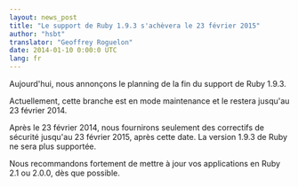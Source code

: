 ```yaml
---
layout: news_post
title: "Le support de Ruby 1.9.3 s'achèvera le 23 février 2015"
author: "hsbt"
translator: "Geoffrey Roguelon"
date: 2014-01-10 0:00:0 UTC
lang: fr
---
```


Aujourd'hui, nous annonçons le planning de la fin du support de Ruby 1.9.3.

Actuellement, cette branche est en mode maintenance et le restera jusqu'au 23 février 2014.

Après le 23 février 2014, nous fournirons seulement des correctifs de sécurité jusqu'au 23 février 2015, après cette date. La version 1.9.3 de Ruby ne sera plus supportée.

Nous recommandons fortement de mettre à jour vos applications en Ruby 2.1 ou 2.0.0, dès que possible.
